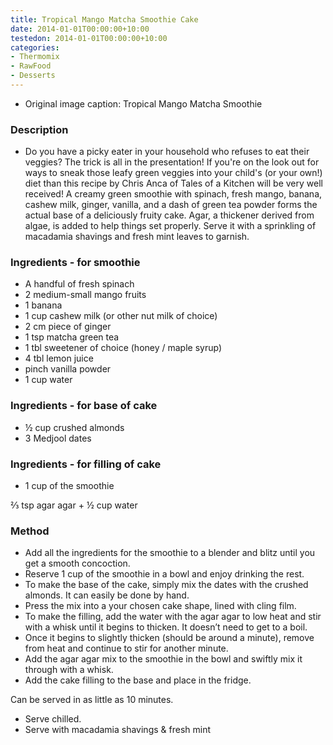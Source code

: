 ```yaml
---
title: Tropical Mango Matcha Smoothie Cake
date: 2014-01-01T00:00:00+10:00
testedon: 2014-01-01T00:00:00+10:00
categories:
- Thermomix
- RawFood
- Desserts
---
```







* Original image caption: Tropical Mango Matcha Smoothie



### Description

* Do you have a picky eater in your household who refuses to eat their veggies? The trick is all in the presentation! If you're on the look out for ways to sneak those leafy green veggies into your child's (or your own!) diet than this recipe by Chris Anca of Tales of a Kitchen will be very well received! A creamy green smoothie with spinach, fresh mango, banana, cashew milk, ginger, vanilla, and a dash of green tea powder forms the actual base of a deliciously fruity cake. Agar, a thickener derived from algae, is added to help things set properly. Serve it with a sprinkling of macadamia shavings and fresh mint leaves to garnish.

### Ingredients - for smoothie

* A handful of fresh spinach
* 2 medium-small mango fruits
* 1 banana
* 1 cup cashew milk (or other nut milk of choice)
* 2 cm piece of ginger
* 1 tsp matcha green tea
* 1 tbl sweetener of choice (honey / maple syrup)
* 4 tbl lemon juice
* pinch vanilla powder
* 1 cup water

### Ingredients - for base of cake

* ½ cup crushed almonds
* 3 Medjool dates

### Ingredients - for filling of cake

* 1 cup of the smoothie

⅔ tsp agar agar + ½ cup water

### Method

* Add all the ingredients for the smoothie to a blender and blitz until you get a smooth concoction.
* Reserve 1 cup of the smoothie in a bowl and enjoy drinking the rest.
* To make the base of the cake, simply mix the dates with the crushed almonds. It can easily be done by hand. 
* Press the mix into a your chosen cake shape, lined with cling film.
* To make the filling, add the water with the agar agar to low heat and stir with a whisk until it begins to thicken. It doesn’t need to get to a boil.
* Once it begins to slightly thicken (should be around a minute), remove from heat and continue to stir for another minute.
* Add the agar agar mix to the smoothie in the bowl and swiftly mix it through with a whisk.
* Add the cake filling to the base and place in the fridge.

Can be served in as little as 10 minutes.

* Serve chilled.
* Serve with macadamia shavings & fresh mint
